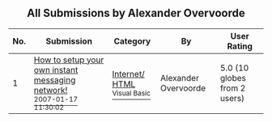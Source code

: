 ﻿<div align="center">

## All Submissions by Alexander Overvoorde

</div>

No.  | Submission | Category | By   | User Rating
---- | ---------- | -------- | ---- | -----------
1 | [How to setup your own instant messaging network\!<br /><sup>2007-01-17 11:30:02</sup>](https://github.com/Planet-Source-Code/alexander-overvoorde-how-to-setup-your-own-instant-messaging-network__1-67654) | [Internet/ HTML<br /><sup>Visual Basic</sup>](../ByCategory/internet-html__1-34.md) | Alexander Overvoorde | 5.0 (10 globes from 2 users)
